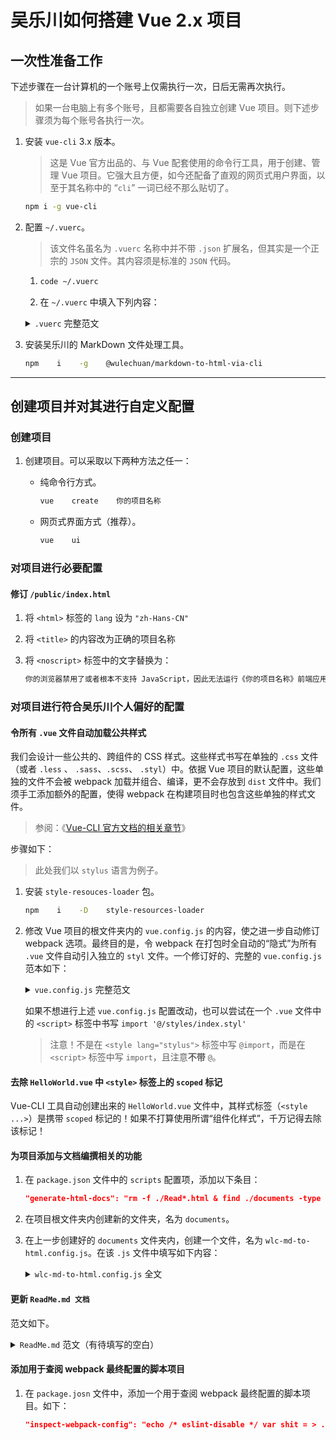 # 吴乐川如何搭建 Vue 2.x 项目

## 一次性准备工作

下述步骤在一台计算机的一个账号上仅需执行一次，日后无需再次执行。

> 如果一台电脑上有多个账号，且都需要各自独立创建 Vue 项目。则下述步骤须为每个账号各执行一次。

1.  安装 `vue-cli` 3.x 版本。

	> 这是 Vue 官方出品的、与 Vue 配套使用的命令行工具，用于创建、管理 Vue 项目。它强大且方便，如今还配备了直观的网页式用户界面，以至于其名称中的 “`cli`” 一词已经不那么贴切了。

	```bash
	npm i -g vue-cli
	```


1.  配置 `~/.vuerc`。

	> 该文件名虽名为 `.vuerc` 名称中并不带 `.json` 扩展名，但其实是一个正宗的 `JSON` 文件。其内容须是标准的 `JSON` 代码。

	1.  ```bash
		code ~/.vuerc
		```


	2.  在 `~/.vuerc` 中填入下列内容：

	<details>
	<summary><code>.vuerc</code> 完整范文</summary>

	> 注意，其中包含了名为 `wulechuan-vuejs-project-config-default` 的配置项。

	```json
	{
	    "useTaobaoRegistry": true,
	    "presets": {
	        "wulechuan-vuejs-project-config-default": {
	            "useConfigFiles": true,
	            "plugins": {
	                "@vue/cli-plugin-typescript": {
	                    "classComponent": true
	                },
	                "@vue/cli-plugin-router": {
	                    "historyMode": false
	                },
	                "@vue/cli-plugin-vuex": {},
	                "@vue/cli-plugin-eslint": {
	                    "lintOn": []
	                }
	            },
	            "cssPreprocessor": "stylus",
	            "configs": {
	                "eslintConfig": {
	                    "rules": {
	                        "no-unused-vars": 0,
	                        "import/no-unresolved": 0,
	                        "import/no-extraneous-dependencies": 0,
	                        "no-implicit-globals": 0,
	                        "indent": ["error", 4, {
	                            "SwitchCase": 1,
	                            "MemberExpression": 1
	                        }],
	                        "vue/html-indent": ["error", 4, {
	                        }],
	                        "vue/html-self-closing": ["error", {
	                            "html": {
	                                "void": "never",
	                                "normal": "never",
	                                "component": "never"
	                            }
	                        }],
	                        "no-trailing-spaces": ["error", {
	                            "skipBlankLines": false,
	                            "ignoreComments": false
	                        }],
	                        "linebreak-style": [0, "unix"],
	                        "no-param-reassign": 0,
	                        "quotes": ["error", "single"],
	                        "semi": ["error", "never"],
	                        "max-statements": [0, 32],
	                        "multiline-ternary": ["error", "always-multiline"],
	                        "new-parens": [1],
	                        "yoda": ["error", "never"],
	                        "comma-dangle": ["error", {
	                            "arrays": "always-multiline",
	                            "objects": "always-multiline",
	                            "imports": "always-multiline",
	                            "exports": "always-multiline",
	                            "functions": "never"
	                        }],
	                        "func-names": [0, "as-needed"],
	                        "no-return-assign": "error",
	                        "no-new-func": "error",
	                        "no-eval": "error",
	                        "no-implied-eval": "error",
	                        "prefer-const": "error",
	                        "arrow-body-style": 0,
	                        "prefer-destructuring": ["error",
	                            {
	                                "VariableDeclarator": {
	                                    "array": true,
	                                    "object": true
	                                },
	                                "AssignmentExpression": {
	                                    "array": false,
	                                    "object": false
	                                }
	                            },
	                            {
	                                "enforceForRenamedProperties": false
	                            }
	                        ]
	                    }
	                }
	            }
	        }
	    }
	}
	```

	</details>


1.  安装吴乐川的 MarkDown 文件处理工具。

	```bash
	npm    i    -g    @wulechuan/markdown-to-html-via-cli
	```


---


## 创建项目并对其进行自定义配置

### 创建项目

1.  创建项目。可以采取以下两种方法之任一：

	-   纯命令行方式。

		```bash
		vue    create    你的项目名称
		```

	-   网页式界面方式（推荐）。

		```bash
		vue    ui
		```



### 对项目进行必要配置

#### 修订 `/public/index.html`

1.  将 `<html>` 标签的 `lang` 设为 `"zh-Hans-CN"`

1.  将 `<title>` 的内容改为正确的项目名称

1.  将 `<noscript>` 标签中的文字替换为：

	```html
	你的浏览器禁用了或者根本不支持 JavaScript，因此无法运行《你的项目名称》前端应用程序。
	```




### 对项目进行符合吴乐川个人偏好的配置

#### 令所有 `.vue` 文件自动加载公共样式

我们会设计一些公共的、跨组件的 CSS 样式。这些样式书写在单独的 `.css` 文件（或者 `.less` 、 `.sass`、`.scss`、 `.styl`）中。依据 Vue 项目的默认配置，这些单独的文件不会被 webpack 加载并组合、编译，更不会存放到 `dist` 文件中。我们须手工添加额外的配置，使得 webpack 在构建项目时也包含这些单独的样式文件。

> 参阅：《[Vue-CLI 官方文档的相关章节](https://cli.vuejs.org/zh/guide/css.html#%E8%87%AA%E5%8A%A8%E5%8C%96%E5%AF%BC%E5%85%A5)》

步骤如下：

> 此处我们以 `stylus` 语言为例子。


1.  安装 `style-resouces-loader` 包。

	```bash
	npm    i    -D    style-resources-loader
	```


2.  修改 Vue 项目的根文件夹内的 `vue.config.js` 的内容，使之进一步自动修订 webpack
	选项。最终目的是，令 webpack 在打包时全自动的“隐式”为所有 `.vue` 文件自动引入独立的
	`styl` 文件。一个修订好的、完整的 `vue.config.js` 范本如下：

	<details>
	<summary><code>vue.config.js</code> 完整范文</summary>

	> 顺便指出：该范文额外携带了 `disableAllCSSModules` 函数，顾名思义，其目的是强制性禁止模块化样式定义（即 `CSS Module是`）之功能。但实际上，该功能不必强行禁止，因为任何 `.vue` 文件中，凡不配备 `module` 字样的 `<style>` 标签，都不会被视作 `CSS Module`。因此，下方范文中 `disableAllCSSModules` 的函数定义和函数调用均可删除。

	```js
		const path = require('path')
	module.exports = {
	    lintOnSave: false,

	    chainWebpack: config => {
	        const chainableModule = config.module
	        implicitlyInjectSharedStylusIntoAllVueModules(chainableModule)
	        disableAllCSSModules(chainableModule) // 该行可删除。
	    },
	}

	function disableAllCSSModules(chainableModule) { // 该定义可完全删除。
	    // rule(...)
	    const ruleTypes = ['css', 'postcss', 'scss', 'sass', 'less', 'stylus']

	    // oneOf(...)
	    const vueModuleTypes = ['vue-modules', 'vue', 'normal-modules', 'normal']

	    // use(...)
	    const loaderTypes = ['css-loader']

	    ruleTypes.forEach(ruleType => {
	        vueModuleTypes.forEach(moduleType => {
	            loaderTypes.forEach(loaderType => {
	                chainableModule.rule(ruleType).oneOf(moduleType).use(loaderType).options({
	                    modules: false,
	                })
	            })
	        })
	    })
	}

	function implicitlyInjectSharedStylusIntoAllVueModules(chainableModule) {
	    // https://cli.vuejs.org/zh/guide/css.html#%E8%87%AA%E5%8A%A8%E5%8C%96%E5%AF%BC%E5%85%A5

	    // oneOf(...)
	    const vueModuleTypes = ['vue-modules', 'vue', 'normal-modules', 'normal']

	    const stylusRule = chainableModule.rule('stylus')
	    vueModuleTypes.forEach(moduleType => {
	        stylusRule.oneOf(moduleType)
	            .use('style-resource')
	            .loader('style-resources-loader')
	            .options({
	                patterns: [
	                    path.resolve(__dirname, './src/styles/javascript-auto-import.styl'),
	                ],
	            })
	    })
	}
	```

	</details>






	如果不想进行上述 `vue.config.js` 配置改动，也可以尝试在一个 `.vue` 文件中的 `<script>` 标签中书写 `import '@/styles/index.styl'`

	> 注意！不是在 `<style lang="stylus">` 标签中写 `@import`，而是在 `<script>` 标签中写 `import`，且注意**不带** `@`。






#### 去除 `HelloWorld.vue` 中 `<style>` 标签上的 `scoped` 标记

Vue-CLI 工具自动创建出来的 `HelloWorld.vue` 文件中，其样式标签（`<style ...>`）是携带 `scoped` 标记的！如果不打算使用所谓“组件化样式”，千万记得去除该标记！



#### 为项目添加与文档编撰相关的功能

1.  在 `package.json` 文件中的 `scripts` 配置项，添加以下条目：

	```json
	"generate-html-docs": "rm -f ./Read*.html & find ./documents -type f -name '*.html' -delete    &&    wlc-md-to-html  -i ./*.md,./documents/**/*.md  -e  -E3  -C ./documents/wlc-md-to-html.config.js  --to '*'"
	```

1.  在项目根文件夹内创建新的文件夹，名为 `documents`。

1.  在上一步创建好的 `documents` 文件夹内，创建一个文件，名为 `wlc-md-to-html.config.js`。在该 `.js` 文件中填写如下内容：

	<details>
	<summary><code>wlc-md-to-html.config.js</code> 全文</summary>

	```js
	/*
	    参考（中文）：
	        https://github.com/wulechuan/wulechuan-js-generate-html-via-markdown/blob/HEAD/ReadMe.zh-hans-CN.md#%E5%85%A5%E5%8F%A3%E5%8F%82%E6%95%B0
	    References (English):
	        https://github.com/wulechuan/wulechuan-js-generate-html-via-markdown/blob/HEAD/ReadMe.md#arguments
	*/
	module.exports = {
	    conversionOptions: {
	        articleTOCBuildingHeadingLevelStartsFrom: 2,
	        articleTOCListTagNameIsUL: true,
	    },
	    manipulationsOverHTML: {
	        shouldNotReplaceLineBreaksInCodeTagsWithBrTags: false,
	        desiredReplacementsInHTML: [
	            {
	                from: /\s+href="([^#])/gi,
	                to: ' target="_blank" href="$1',
	            },
	            {
	                from: /\s+href="(.+)\.md"/gi,
	                to: ' href="$1.html"',
	            },
	        ],
	        absolutePathsOfExtraFilesToEmbedIntoHTML: [],
	    },
	    sundries: {
	        shouldConsoleLogsInChinese: true,
	        shouldDisableCachingForInternalThemeFiles: false,
	        shouldDisableCachingForExternalFiles: false,
	    },
	}

	```

	</details>





#### 更新 `ReadMe.md 文档`

范文如下。

<details>
<summary><code>ReadMe.md</code> 范文（有待填写的空白）</summary>

```md

# 某某项目的WEB前端子项目

---

## 在浏览器中运行

-   [http://localhost:你的研发项目端口号](http://localhost:你的研发项目端口号)（此链接会新开一个浏览器页签）

---

## 开发环境搭建和日常使用

### 搭建（即一次性动作）

1.  创建文件夹并 `cd` 该文件夹。例如：

    ```bash
    mkdir    -p    你研发计算机上的真实路径
    cd             你研发计算机上的真实路径
    ```

1.  克隆并下拉最新的代码。

    ```bash
    git    clone    真实的git仓库URI
    ```

1.  安装 npm 包。

    ```bash
    npm    i
    ```

### 使用（即每日研发的重复性动作）

-   创建研发分支

    ```bash
    git    br          你的新分支的名称
    git    checkout    你的新分支的名称
    ```

-   执行面向研发阶段的编译，并启用【即时刷新】（hot-reloads）功能。

    ```bash
    npm    start
    ```

-   执行 Lint 并自动修复文件中的某些错误。

    ```bash
    npm    run    lint
    ```



### 研发环境配置要领

#### Vuejs 环境构建官方指南
-   [《构建配置》中文版](https://cli.vuejs.org/zh/config/)（此链接会新开一个浏览器页签）
-   [《构建配置》英文版](https://cli.vuejs.org/config/)（此链接会新开一个浏览器页签）


---


## 后端服务 API

待详。

---

## 生产环境部署

### 在全新服务器上第一次部署代码

1.  创建文件夹并 `cd` 该文件夹。例如：

    ```bash
    mkdir    -p    你的真实路径
    cd             你的真实路径
    ```

1.  克隆并下拉最新的代码。

    ```bash
    git    clone    真实的git仓库URI
    ```

1.  安装 npm 包并将前端代码打包成最终发布用的代码。

    ```bash
    npm    i
    npm    run    build
    ```

### 在已经部署过的旧有服务器上翻新代码

1.  `cd` 到正确的文件夹。例如：

    ```bash
    cd    你的真实路径
    ```

1.  确保 git 分支是 `master`。下拉最新的代码。

    ```bash
    git    checkout    master
    git    pull
    ```

1.  按需先行安装 npm 包。

    > 很显然，该步骤并非必须，但强烈推荐！

    ```bash
    npm    i
    ```

1.  执行打包命令。待详。

    ```bash
    npm    run    build
    ```

---



## 开发文档管理

根据 MarkDown 文件，逐一生成对应的 HTML 文件。HTML 版本的文件便于查阅或分发。

```bash
npm    run    generate-html-docs
\`\`\`

```

</details>









#### 添加用于查阅 webpack 最终配置的脚本项目

1.  在 `package.josn` 文件中，添加一个用于查阅 webpack 最终配置的脚本项目。如下：

	```json
	"inspect-webpack-config": "echo /* eslint-disable */ var shit = > ./temp/shit-webpack.js    &&    vue inspect >> ./temp/shit-webpack.js"
	```


